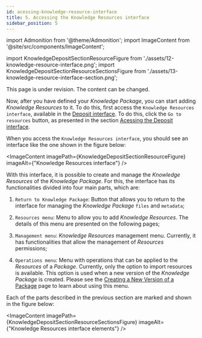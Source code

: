 ```yaml
---
id: acessing-knowledge-resource-interface
title: 5. Accessing the Knowledge Resources interface
sidebar_position: 5
---
```


import Admonition from '@theme/Admonition';
import ImageContent from '@site/src/components/ImageContent';

import KnowledgeDepositSectionResourceFigure from './assets/12-knowledge-resource-interface.png';
import KnowledgeDepositSectionResourceSectionsFigure from './assets/13-knowledge-resource-interface-section.png';

<Admonition type="caution" icon="🚧" title="Page under revision">
    <p>This page is under revision. The content can be changed.</p>
</Admonition>

Now, after you have defined your *Knowledge Package*, you can start adding *Knowledge Resources* to it. To do this, first access the `Knowledge Resources interface`, available in the [Deposit interface](2_deposit-interface.md). To do this, click the `Go to resources` button, as presented in the section [Acessing the Deposit interface](2_deposit-interface.md).

When you access the `Knowledge Resources interface`, you should see an interface like the one shown in the figure below:

<ImageContent
    imagePath={KnowledgeDepositSectionResourceFigure}
    imageAlt={"Knowledge Resources interface"}
/>

With this interface, it is possible to create and manage the *Knowledge Resources* of the *Knowledge Package*. For this, the interface has its functionalities divided into four main parts, which are:

1. `Return to Knowledge Package`: Button that allows you to return to the interface for managing the *Knowledge Package* `files` and `metadata`;

2. `Resources menu`: Menu to allow you to add *Knowledge Resources*. The details of this menu are presented on the following pages;

3. `Management menu`: *Knowledge Resources* management menu. Currently, it has functionalities that allow the management of *Resources* permissions;

4. `Operations menu`: Menu with operations that can be applied to the *Resources* of a *Package*. Currently, only the option to import resources is available. This option is used when a new version of the *Knowledge Package* is created. Please see the [Creating a New Version of a Package](../new-version/new-version.md) page to learn about using this menu.

Each of the parts described in the previous section are marked and shown in the figure below:

<ImageContent
    imagePath={KnowledgeDepositSectionResourceSectionsFigure}
    imageAlt={"Knowledge Resources interface elements"}
/>
